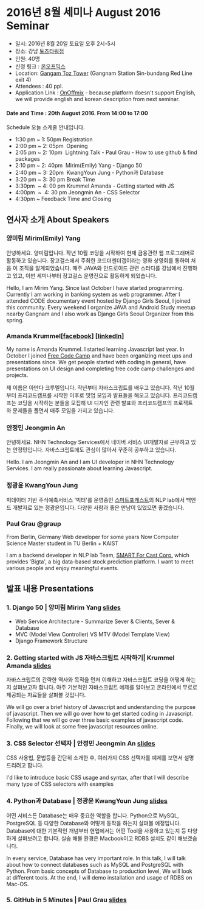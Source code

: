 # 2016년 8월 세미나 August 2016 Seminar
* 일시: 2016년 8월 20일 토요일 오후 2시-5시
* 장소: 강남 [토즈타워점](https://www.google.co.kr/maps/place/Gangnam+toztower/@37.5332881,126.9727231,13z/data=!4m8!1m2!2m1!1z6rCV64KoIO2GoOymiO2DgOybjA!3m4!1s0x357ca1574a66f4dd:0x3f766127b34aa28!8m2!3d37.4966909!4d127.0305721?hl=en)
* 인원: 40명
* 신청 링크 : [온오프믹스](http://onoffmix.com/event/74681)
* Location: [Gangam Toz Tower](https://www.google.co.kr/maps/place/Gangnam+toztower/@37.5332881,126.9727231,13z/data=!4m8!1m2!2m1!1z6rCV64KoIO2GoOymiO2DgOybjA!3m4!1s0x357ca1574a66f4dd:0x3f766127b34aa28!8m2!3d37.4966909!4d127.0305721?hl=en) (Gangnam Station Sin-bundang Red Line exit 4)
* Attendees : 40 ppl.
* Application Link : [OnOffmix](http://onoffmix.com/event/74681) - because platform doesn't support English, we will provide english and korean description from next seminar.


#### Date and Time : 20th August 2016. From 14:00 to 17:00
Schedule
오늘 스케줄 안내입니다.
- 1:30 pm ~ 1: 50pm  Registration
- 2:00 pm ~ 2: 05pm  Opening
- 2:05 pm ~ 2: 10pm  Lightning Talk - Paul Grau - How to use github & find packages
- 2:10 pm ~ 2: 40pm  Mirim(Emily) Yang - Django 50
- 2:40 pm ~ 3: 20pm  KwangYoun Jung - Python과 Database
- 3:20 pm ~ 3: 30 pm Break Time
- 3:30pm  ~ 4: 00 pm Krummel Amanda - Getting started with JS
- 4:00pm  ~  4: 30 pm Jeongmin An - CSS Selector
- 4:30pm ~ Feedback Time and Closing


## 연사자 소개 About Speakers
### 양미림 Mirim(Emily) Yang
안녕하세요. 양미림입니다. 작년 10월 코딩을 시작하여 현재 금융관련 웹 프로그래머로 활동하고 있습니다. 장고걸스에서 주최한 코드더젠더갭이라는 영화 상영회를 통하여 처음 이 조직을 알게되었습니다. 매주 JAVA와 안드로이드 관련 스터디를 강남에서 진행하고 있고, 이번 세미나부터 장고걸스 운영진으로 활동하게 되었습니다.

Hello, I am Mirim Yang. Since last October I have started programming. Currently I am working in banking system as web programmer. After I attended CODE documentary event hosted by Django Girls Seoul, I joined this community. Every weekend I organize JAVA and Android Study meetup nearby Gangnam and I also work as Django Girls Seoul Organizer from this spring.

### Amanda Krummel[[facebook](https://m.facebook.com/amanda.krummel.9)] [[linkedIn](https://www.linkedin.com/in/amanda-krummel-aa953635?trk=hp-identity-name )]
My name is Amanda Krummel.  I started learning Javascript last year.  In October I joined [Free Code Camp](https://www.freecodecamp.com/) and have been organizing meet ups and presentations since.  We get people started with coding in general, have presentations on UI design and completing free code camp challenges and projects.

제 이름은 아만다 크루멜입니다. 작년부터 자바스크립트를 배우고 있습니다. 작년 10월 부터 프리코드캠프를 시작한 이후로 밋업 모임과 발표들을 해오고 있습니다. 프리코드캠프는 코딩을 시작하는 분들을 모집해 UI 디자인 관련 발표와 프리코드캠프의 프로젝트와 문제들을 풀면서 매주 모임을 가지고 있습니다.

### 안정민 Jeongmin An
안녕하세요. NHN Technology Services에서 네이버 서비스 UI개발자로 근무하고 있는 안정민입니다. 자바스크립트에도 관심이 많아서 꾸준히 공부하고 있습니다.

Hello. I am Jeongmin An and I am UI developer in NHN Technology Services. I am really passionate about learning Javascript.

### 정광윤 KwangYoun Jung
빅데이터 기반 주식예측서비스 '빅터'를 운영중인 [스마트포캐스트](http://www.smfcast.com)의 NLP lab에서 백엔드 개발자로 있는 정광윤입니다. 다양한 사람과 좋은 만남이 있었으면 좋겠습니다.

### Paul Grau @graup
From Berlin, Germany
Web developer for some years
Now Computer Science Master student in TU Berlin + KAIST

I am a backend developer in NLP lab Team, [SMART For Cast Corp.](http://www.smfcast.com) which provides 'Bigta', a big data-based stock prediction platform. I want to meet various people and enjoy meaningful events.

## 발표 내용 Presentations
### 1. Django 50 | 양미림 Mirim Yang [slides]()
- Web Service Architecture  - Summarize Sever & Clients, Sever & Database
- MVC (Model View Controller) VS MTV (Model Template View)
- Django Framework Structure

### 2. Getting started with JS 자바스크립트 시작하기| Krummel Amanda [slides]()
자바스크립트의 간략한 역사와 목적을 먼저 이해하고 자바스크립트 코딩을 어떻게 하는지 살펴보고자 합니다. 아주 기본적인 자바스크립트 예제를 알아보고 온라인에서 무료로 제공되는 자료들을 살펴볼 것입니다.

We will go over a brief history of Javascript and understanding the purpose of javascript. Then we will go over how to get started coding in Javascript.  Following that we will go over three basic examples of javascript code. Finally, we will look at some free javascript resources online.

### 3. CSS Selector 선택자 | 안정민 Jeongmin An [slides](http://www.slideshare.net/AnJeongmin/css-selectors-65122168)
CSS 사용법, 문법등을 간단히 소개한 후, 여러가지 CSS 선택자를 예제를 보면서 설명드리려고 합니다.

I'd like to introduce basic CSS usage and syntax, after that I will describe many type of CSS selectors with examples

### 4. Python과 Database | 정광윤 KwangYoun Jung [slides]()
어떤 서비스든 Database는 매우 중요한 역할을 합니다. Python으로 MySQL, PostgreSQL 등 다양한 Database와 어떻게 동작을 하는지 살펴볼 예정입니다. Database에 대한 기본적인 개념부터 현업에서는 어떤 Tool을 사용하고 있는지 등 다양하게 살펴보려고 합니다. 실습 해볼 환경은 Macbook이고 RDBS 설치도 같이 해보겠습니다.

In every service, Database has very important role. In this talk, I will talk about how to connect databases such as MySQL and PostgreSQL with Python. From basic concepts of Database to production level, We will look at different tools.
At the end, I will demo installation and usage of RDBS on Mac-OS.

### 5. GitHub in 5 Minutes | Paul Grau [slides](https://docs.google.com/presentation/d/1LbCGSHxJj8SjMFepfq-hTWbJBRd8voScEeKmIgyRgQc/edit#slide=id.p)
